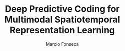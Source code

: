 ---
paperId: 51
author: Marcio Fonseca
publicationauthor: Fonseca, M.
title: Deep Predictive Coding for Multimodal Spatiotemporal Representation Learning 
pdf: Poster_Fonseca_Marcio.pdf
poster: --
alt: --
type: Poster
topic: Representation Learning
link: https://research.latinxinai.org/papers/neurips/2019/pdf/Poster_Fonseca_Marcio.pdf
conference: neurips
year: 2019
tags: neurips-2019
location: Vancouver, Canada
---